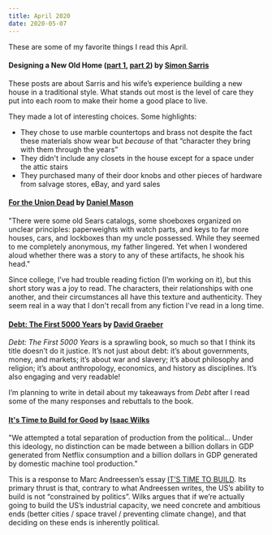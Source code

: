 ```yaml
---
title: April 2020
date: 2020-05-07
---
```


These are some of my favorite things I read this April.

#### Designing a New Old Home ([part 1](https://medium.com/@simon.sarris/designing-a-new-old-home-part-1-cf298b58ed41), [part 2](https://medium.com/@simon.sarris/designing-a-new-old-home-part-2-2a5ea1a1b2b3)) by [Simon Sarris](https://simonsarris.com/)

These posts are about Sarris and his wife’s experience building a new house in a traditional style. What stands out most is the level of care they put into each room to make their home a good place to live.

They made a lot of interesting choices. Some highlights:

- They chose to use marble countertops and brass not despite the fact these materials show wear but _because_ of that “character they bring with them through the years”
- They didn't include any closets in the house except for a space under the attic stairs
- They purchased many of their door knobs and other pieces of hardware from salvage stores, eBay, and yard sales

#### [For the Union Dead](https://www.theatlantic.com/books/archive/2020/04/daniel-mason-union-dead-short-story/609289/) by [Daniel Mason](https://www.danielmasonbooks.com/)

<p class="quote">
"There were some old Sears catalogs, some shoeboxes organized on unclear principles: paperweights with watch parts, and keys to far more houses, cars, and lockboxes than my uncle possessed. While they seemed to me completely anonymous, my father lingered. Yet when I wondered aloud whether there was a story to any of these artifacts, he shook his head."
</p>

Since college, I’ve had trouble reading fiction (I’m working on it), but this short story was a joy to read. The characters, their relationships with one another, and their circumstances all have this texture and authenticity. They seem real in a way that I don't recall from any fiction I've read in a long time.

#### [Debt: The First 5000 Years](https://www.goodreads.com/book/show/6617037-debt) by [David Graeber](https://davidgraeber.industries/)

_Debt: The First 5000 Years_ is a sprawling book, so much so that I think its title doesn’t do it justice. It’s not just about debt: it’s about governments, money, and markets; it’s about war and slavery; it’s about philosophy and religion; it’s about anthropology, economics, and history as disciplines. It’s also engaging and very readable!

I’m planning to write in detail about my takeaways from _Debt_ after I read some of the many responses and rebuttals to the book.

#### [It's Time to Build for Good](https://palladiummag.com/2020/04/30/its-time-to-build-for-good/) by [Isaac Wilks](https://twitter.com/wilks_isaac)

<p class="quote">
"We attempted a total separation of production from the political... Under this ideology, no distinction can be made between a billion dollars in GDP generated from Netflix consumption and a billion dollars in GDP generated by domestic machine tool production."
</p>

This is a response to Marc Andreessen’s essay [IT’S TIME TO BUILD](https://a16z.com/2020/04/18/its-time-to-build/). Its primary thrust is that, contrary to what Andreessen writes, the US’s ability to build is not “constrained by politics”. Wilks argues that if we’re actually going to build the US’s industrial capacity, we need concrete and ambitious ends (better cities / space travel / preventing climate change), and that deciding on these ends is inherently political.
